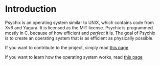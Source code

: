 # Introduction
Psychix is an operating system similar to UNIX, which contains code from Xv6 and Yagura. It is licensed as the MIT license.
Psychix is programmed mostly in C, because of how efficient and *perfect* it is. The goal of Psychix is to create an operating system that is as efficient as physically possible.

If you want to contribute to the project, simply read [this page](docs/CONTRIBUTING.md)

If you want to learn how the operating system works, read [this page](docs/DOCUMENTATION.md)
